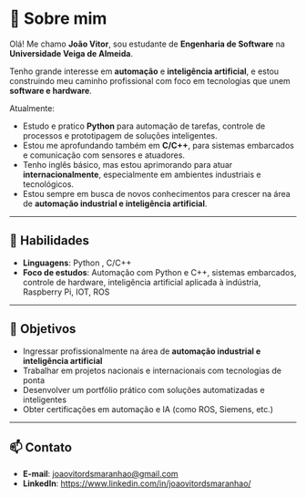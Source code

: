# 👋 Sobre mim

Olá! Me chamo **João Vitor**, sou estudante de **Engenharia de Software** na **Universidade Veiga de Almeida**.

Tenho grande interesse em **automação** e **inteligência artificial**, e estou construindo meu caminho profissional com foco em tecnologias que unem **software e hardware**.

Atualmente:

- Estudo e pratico **Python** para automação de tarefas, controle de processos e prototipagem de soluções inteligentes.
- Estou me aprofundando também em **C/C++**, para sistemas embarcados e comunicação com sensores e atuadores.
- Tenho inglês básico, mas estou aprimorando para atuar **internacionalmente**, especialmente em ambientes industriais e tecnológicos.
- Estou sempre em busca de novos conhecimentos para crescer na área de **automação industrial e inteligência artificial**.

---

## 🚀 Habilidades

- **Linguagens**: Python , C/C++
- **Foco de estudos**: Automação com Python e C++, sistemas embarcados, controle de hardware, inteligência artificial aplicada à indústria, Raspberry Pi, IOT, ROS

---

## 🎯 Objetivos

- Ingressar profissionalmente na área de **automação industrial e inteligência artificial**
- Trabalhar em projetos nacionais e internacionais com tecnologias de ponta
- Desenvolver um portfólio prático com soluções automatizadas e inteligentes
- Obter certificações em automação e IA (como ROS, Siemens, etc.)

---

## 📫 Contato

- **E-mail**: joaovitordsmaranhao@gmail.com  
- **LinkedIn**: https://www.linkedin.com/in/joaovitordsmaranhao/
